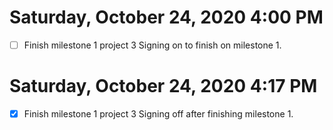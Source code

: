 # Saturday, October 24, 2020 4:00 PM
- [ ] Finish milestone 1 project 3
Signing on to finish on milestone 1.
# Saturday, October 24, 2020 4:17 PM
- [x] Finish milestone 1 project 3
Signing off after finishing milestone 1.